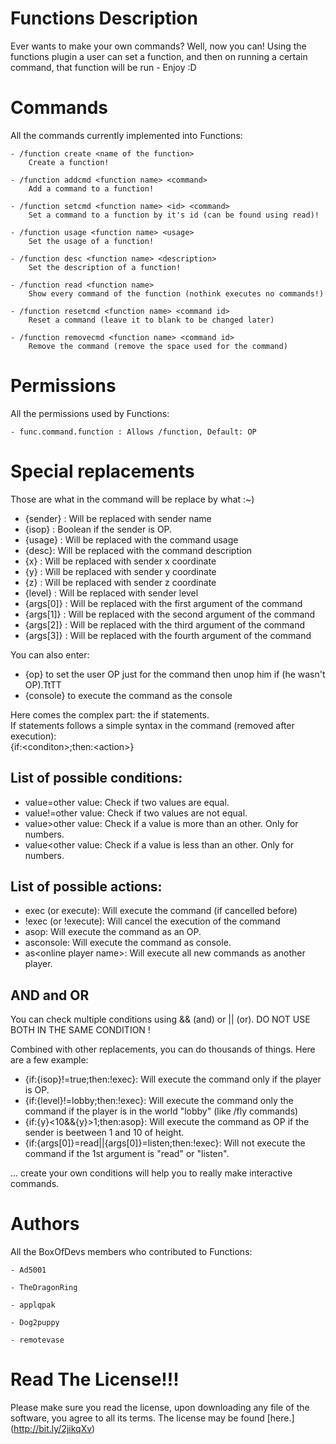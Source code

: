Functions Description
======================
Ever wants to make your own commands? Well, now you can! Using the functions plugin a user can set a function, and then on running a certain command, that function will be run - Enjoy :D

Commands
=========
All the commands currently implemented into Functions:

    - /function create <name of the function>
        Create a function!

    - /function addcmd <function name> <command>
        Add a command to a function!

    - /function setcmd <function name> <id> <command>
        Set a command to a function by it's id (can be found using read)!

    - /function usage <function name> <usage>
        Set the usage of a function!

    - /function desc <function name> <description>
        Set the description of a function!

    - /function read <function name>
        Show every command of the function (nothink executes no commands!)

    - /function resetcmd <function name> <command id>
        Reset a command (leave it to blank to be changed later)

    - /function removecmd <function name> <command id>
        Remove the command (remove the space used for the command)


Permissions
===========
All the permissions used by Functions:

    - func.command.function : Allows /function, Default: OP

Special replacements
===========
Those are what in the command will be replace by what :~)
- {sender} : Will be replaced with sender name
- {isop} : Boolean if the sender is OP.
- {usage} : Will be replaced with the command usage
- {desc}: Will be replaced with the command description 
- {x} : Will be replaced with sender x coordinate
- {y} : Will be replaced with sender y coordinate
- {z} : Will be replaced with sender z coordinate
- {level} : Will be replaced with sender level
- {args[0]} : Will be replaced with the first argument of the command
- {args[1]} : Will be replaced with the second argument of the command
- {args[2]} : Will be replaced with the third argument of the command
- {args[3]} : Will be replaced with the fourth argument of the command    

You can also enter:
- {op} to set the user OP just for the command then unop him if (he wasn't OP).TtTT
- {console} to execute the command as the console

Here comes the complex part: the if statements.     
If statements follows a simple syntax in the command (removed after execution):     
{if:&lt;conditon&gt;;then:&lt;action&gt;}   


## List of possible conditions:
- value=other value: Check if two values are equal.
- value!=other value: Check if two values are not equal.
- value>other value: Check if a value is more than an other. Only for numbers.
- value&lt;other value: Check if a value is less than an other. Only for numbers.

## List of possible actions:
- exec (or execute): Will execute the command (if cancelled before)
- !exec (or !execute): Will cancel the execution of the command
- asop: Will execute the command as an OP.
- asconsole: Will execute the command as console.
- as&lt;online player name&gt;: Will execute all new commands as another player.

## AND and OR
You can check multiple conditions using && (and) or || (or). DO NOT USE BOTH IN THE SAME CONDITION !

Combined with other replacements, you can do thousands of things. Here are a few example:
- {if:{isop}!=true;then:!exec}: Will execute the command only if the player is OP.
- {if:{level}!=lobby;then:!exec}: Will execute the command only the command if the player is in the world "lobby" (like /fly commands)
- {if:{y}<10&&{y}>1;then:asop}: Will execute the command as OP if the sender is beetween 1 and 10 of height.
- {if:{args[0]}=read||{args[0]}=listen;then:!exec}: Will not execute the command if the 1st argument is "read" or "listen".

... create your own conditions will help you to really make interactive commands.

Authors
========
All the BoxOfDevs members who contributed to Functions:

    - Ad5001
    
    - TheDragonRing
    
    - applqpak
    
    - Dog2puppy
    
    - remotevase
Read The License!!!
========
Please make sure you read the license, upon downloading any file of the software, you agree to all its terms. The license may be found [here.] (http://bit.ly/2jikqXv)
